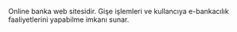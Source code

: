 Online banka web sitesidir. Gişe işlemleri ve kullancıya e-bankacılık faaliyetlerini yapabilme imkanı sunar. 
